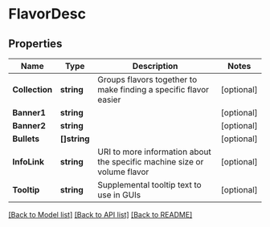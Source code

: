 # FlavorDesc

## Properties

Name | Type | Description | Notes
------------ | ------------- | ------------- | -------------
**Collection** | **string** | Groups flavors together to make finding a specific flavor easier | [optional] 
**Banner1** | **string** |  | [optional] 
**Banner2** | **string** |  | [optional] 
**Bullets** | **[]string** |  | [optional] 
**InfoLink** | **string** | URI to more information about the specific machine size or volume flavor | [optional] 
**Tooltip** | **string** | Supplemental tooltip text to use in GUIs | [optional] 

[[Back to Model list]](../README.md#documentation-for-models) [[Back to API list]](../README.md#documentation-for-api-endpoints) [[Back to README]](../README.md)


